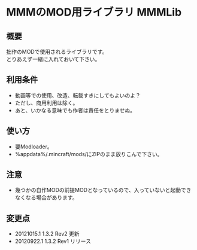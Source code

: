 # MMMのMOD用ライブラリ MMMLib


## 概要
拙作のMODで使用されるライブラリです。  
とりあえず一緒に入れておいて下さい。


## 利用条件
- 動画等での使用、改造、転載すきにしてもよいのよ？
- ただし、商用利用は除く。
- あと、いかなる意味でも作者は責任をとりませぬ。


## 使い方
- 要Modloader。
- %appdata%/.mincraft/mods/にZIPのまま放りこんで下さい。


## 注意
- 幾つかの自作MODの前提MODとなっているので、入っていないと起動できなくなる場合があります。


## 変更点
- 20121015.1 1.3.2 Rev2 更新
- 20120922.1 1.3.2 Rev1 リリース

